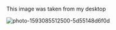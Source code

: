 This image was taken from my desktop

![photo-1593085512500-5d55148d6f0d](https://user-images.githubusercontent.com/89738607/131496122-4e2afcd8-03e4-4c72-9132-a16baecc862a.jpg)  
